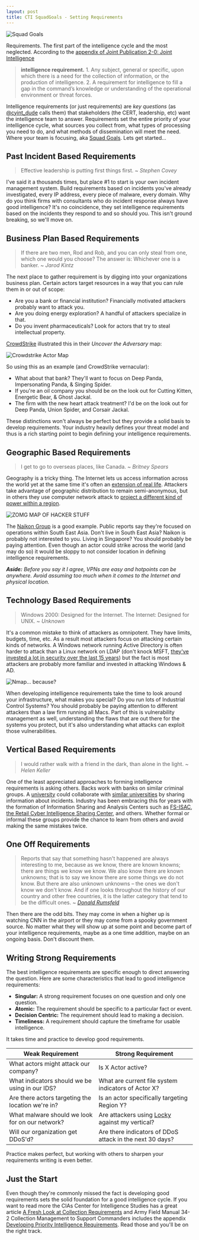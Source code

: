 ```yaml
---
layout: post
title: CTI SquadGoals - Setting Requirements
---
```


![Squad Goals](/public/squadgoals.png)

Requirements. The first part of the intelligence cycle and the most neglected. According to the [appendix of Joint Publication 2-0: Joint Intelligence](http://www.dtic.mil/doctrine/new_pubs/jp2_0.pdf)

> <i class="fa fa-quote-left fa-3x pull-left"></i>__intelligence requirement.__ 1. Any subject, general or specific, upon which there is a need
for the collection of information, or the production of intelligence. 2. A requirement for
intelligence to fill a gap in the command’s knowledge or understanding of the
operational environment or threat forces.

Intelligence requirements (or just requirements) are _key questions_ (as [@cyint_dude](https://twitter.com/cyint_dude) calls them) that stakeholders (the CERT, leadership, etc) want the intelligence team to answer. Requirements set the entire priority of your intelligence cycle, what sources you collect from, what types of processing you need to do, and what methods of dissemination will meet the need. Where your team is focusing, aka [Squad Goals](http://www.urbandictionary.com/define.php?term=Squad+Goal). Lets get started...

## <i class="fa fa-bullseye"></i> Past Incident Based Requirements

> <i class="fa fa-quote-left fa-3x pull-left"></i> Effective leadership is putting first things first. ~ _Stephen Covey_

I've said it a thousands times, but place #1 to start is your own incident management system. Build requirements based on incidents you've already investigated, every IP address, every piece of malware, every domain. Why do you think firms with consultants who do incident response always have good intelligence? It's no coincidence, they set intelligence requirements based on the incidents they respond to and so should you. This isn't ground breaking, so we'll move on.

## <i class="fa fa-file-text"></i> Business Plan Based Requirements

> <i class="fa fa-quote-left fa-3x pull-left"></i> If there are two men, Rod and Rob, and you can only steal from one, which one would you choose? The answer is: Whichever one is a banker. ~ _Jarod Kintz_

The next place to gather requirement is by digging into your organizations business plan. Certain actors target resources in a way that you can rule them in or out of scope:

- Are you a bank or financial institution? Financially motivated attackers probably want to attack you.
- Are you doing energy exploration? A handful of attackers specialize in that.
- Do you invent pharmaceuticals? Look for actors that try to steal intellectual property.

[CrowdStrike](http://www.crowdstrike.com/) illustrated this in their _Uncover the Adversary_ map:

![Crowdstrike Actor Map](/public/crowdstrike-map.png)

So using this as an example (and CrowdStrike vernacular):

- What about that bank? They'll want to focus on Deep Panda, Impersonating Panda, & Singing Spider.
- If you're an oil company you should be on the look out for Cutting Kitten, Energetic Bear, & Ghost Jackal.
- The firm with the new heart attack treatment? I'd be on the look out for Deep Panda, Union Spider, and Corsair Jackal.

These distinctions won't always be perfect but they provide a solid basis to develop requirements. Your industry heavily defines your threat model and thus is a rich starting point to begin defining your intelligence requirements.

## <i class="fa fa-globe"></i> Geographic Based Requirements

> <i class="fa fa-quote-left fa-3x pull-left"></i> I get to go to overseas places, like Canada. ~ _Britney Spears_

Geography is a tricky thing. The Internet lets us access information across the world yet at the same time it's often an [extension of real life](http://www.pokemon.com/us/pokemon-video-games/pokemon-go/). Attackers take advantage of geographic distribution to remain semi-anonymous, but in others they use computer network attack to [project a different kind of power within a region](http://motherboard.vice.com/read/inside-the-unending-cyber-siege-of-hong-kong).

![ZOMG MAP OF HACKER STUFF](/public/uplink-server-map.jpg)

The [Naikon Group](https://www.threatconnect.com/camerashy/) is a good example. Public reports say they're focused on operations within South East Asia. Don't live in South East Asia? Naikon is probably not interested to you. Living in Singapore? You should probably be paying attention. Even though an actor could strike across the world (and may do so) it would be sloppy to not consider location in defining intelligence requirements.

_**Aside:** Before you say it I agree, VPNs are easy and hotpoints can be anywhere. Avoid assuming too much when it comes to the Internet and physical location._

## <i class="fa fa-laptop"></i> Technology Based Requirements

> <i class="fa fa-quote-left fa-3x pull-left"></i> Windows 2000: Designed for the Internet. The Internet: Designed for UNIX. ~ _Unknown_

It's a common mistake to think of attackers as omnipotent. They have limits, budgets, time, etc. As a result most attackers focus on attacking certain kinds of networks. A Windows network running Active Directory is often harder to attack than a Linux network on LDAP (don't knock MSFT, [they've invested a lot in security over the last 15 years](http://news.microsoft.com/stories/cybercrime/index.html)) but the fact is most attackers are probably more familiar and invested in attacking Windows & AD.

![Nmap... because?](/public/nmap.jpg)

When developing intelligence requirements take the time to look around your infrastructure, what makes you special? Do you run lots of Industrial Control Systems? You should probably be paying attention to different attackers than a law firm running all Macs. Part of this is vulnerability management as well, understanding the flaws that are out there for the systems you protect, but it's also understanding what attacks can exploit those vulnerabilities.

## <i class="fa fa-users"></i> Vertical Based Requirements

> <i class="fa fa-quote-left fa-3x pull-left"></i> I would rather walk with a friend in the dark, than alone in the light. ~ _Helen Keller_

One of the least appreciated approaches to forming intelligence requirements is asking others. Backs work with banks on similar criminal groups. A [university](http://www.wsj.com/articles/penn-states-engineering-school-computers-hacked-1431804110) could collaborate with [similar universities](http://www.thedailybeast.com/articles/2015/08/21/chinese-hackers-target-u-s-university-with-government-ties.html) by sharing information about incidents. Industry has been embracing this for years with the formation of Information Sharing and Analysis Centers such as [FS-ISAC](https://www.fsisac.com/), [the Retail Cyber Intelligence Sharing Center](https://r-cisc.org/), and others. Whether formal or informal these groups provide the chance to learn from others and avoid making the same mistakes twice.

## <i class="fa fa-check"></i> One Off Requirements

> <i class="fa fa-quote-left fa-3x pull-left"></i> Reports that say that something hasn't happened are always interesting to me, because as we know, there are known knowns; there are things we know we know. We also know there are known unknowns; that is to say we know there are some things we do not know. But there are also unknown unknowns – the ones we don't know we don't know. And if one looks throughout the history of our country and other free countries, it is the latter category that tend to be the difficult ones. ~ [_Donald Rumsfeld_](https://en.wikipedia.org/wiki/There_are_known_knowns)

Then there are the odd bits. They may come in when a higher up is watching CNN in the airport or they may come from a spooky government source. No matter what they will show up at some point and become part of your intelligence requirements, maybe as a one time addition, maybe on an ongoing basis. Don't discount them.

## <i class="fa fa-pencil-square-o"></i> Writing Strong Requirements

The best intelligence requirements are specific enough to direct answering the question. Here are some characteristics that lead to good intelligence requirements:

- __Singular:__ A strong requirement focuses on one question and only one question.
- __Atomic:__ The requirement should be specific to a particular fact or event.
- __Decision Centric:__ The requirement should lead to making a decision.
- __Timeliness:__ A requirement should capture the timeframe for usable intelligence.

It takes time and practice to develop good requirements.

| <i class="fa fa-minus-square"></i> Weak Requirement | <i class="fa fa-plus-square"></i> Strong Requirement |
| ---------------- | ------------------ |
| What actors might attack our company? | Is X Actor active? |
| What indicators should we be using in our IDS? | What are current file system indicators of Actor X? |
| Are there actors targeting the location we're in? | Is an actor specifically targeting Region Y? |
| What malware should we look for on our network? | Are attackers using [Locky](https://blogs.technet.microsoft.com/mmpc/2016/02/24/locky-malware-lucky-to-avoid-it/) against my vertical? |
| Will our organization get DDoS'd? | Are there indicators of DDoS attack in the next 30 days? |

Practice makes perfect, but working with others to sharpen your requirements writing is even better.

## Just the Start

Even though they're commonly missed the fact is developing good requirements sets the solid foundation for a good intelligence cycle. If you want to read more the CIAs Center for Intelligence Studies has a great article [A Fresh Look at Collection Requirements](https://www.cia.gov/library/center-for-the-study-of-intelligence/kent-csi/vol4no4/html/v04i4a03p_0001.htm) and
Army Field Manual 34-2 Collection Management to Support Commanders includes the appendix [Developing Priority Intelligence Requirements](http://fas.org/irp/doddir/army/fm34-2/Appd.htm). Read those and you'll be on the right track.
